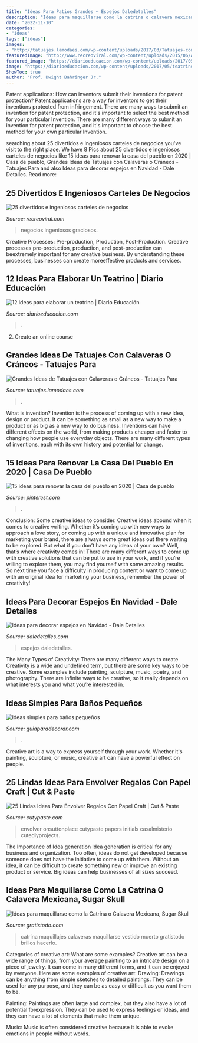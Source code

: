 ```yaml
---
title: "Ideas Para Patios Grandes ~ Espejos Daledetalles"
description: "Ideas para maquillarse como la catrina o calavera mexicana, sugar skull"
date: "2022-11-10"
categories:
- "ideas"
tags: ["ideas"]
images:
- "http://tatuajes.lamodaes.com/wp-content/uploads/2017/03/Tatuajes-con-Calaveras-o-Craneos-10.jpg"
featuredImage: "http://www.recreoviral.com/wp-content/uploads/2015/06/Anuncios-ingeniosos-para-negocios-7.jpg"
featured_image: "https://diarioeducacion.com/wp-content/uploads/2017/05/teatrino-7.jpg"
image: "https://diarioeducacion.com/wp-content/uploads/2017/05/teatrino-7.jpg"
ShowToc: true
author: "Prof. Dwight Bahringer Jr."
---
```



Patent applications: How can inventors submit their inventions for patent protection?
Patent applications are a way for inventors to get their inventions protected from infringement. There are many ways to submit an invention for patent protection, and it's important to select the best method for your particular Invention. 
There are many different ways to submit an invention for patent protection, and it's important to choose the best method for your own particular Invention.

	

		
searching about 25 divertidos e ingeniosos carteles de negocios you've visit to the right place. We have 8 Pics about 25 divertidos e ingeniosos carteles de negocios like 15 ideas para renovar la casa del pueblo en 2020 | Casa de pueblo, Grandes Ideas de Tatuajes con Calaveras o Cráneos - Tatuajes Para and also Ideas para decorar espejos en Navidad - Dale Detalles. Read more:
		
    
## 25 Divertidos E Ingeniosos Carteles De Negocios

<img loading=lazy src="http://www.recreoviral.com/wp-content/uploads/2015/06/Anuncios-ingeniosos-para-negocios-7.jpg" onerror="this.onerror=null;this.src='https://tse3.mm.bing.net/th?id=OIP.NOoQl_i4mG9v3Rlyxs5rrAAAAA&amp;pid=15.1';" alt="25 divertidos e ingeniosos carteles de negocios">

_Source: recreoviral.com_

>negocios ingeniosos graciosos. 

	

Creative Processes: Pre-production, Production, Post-Production.
Creative processes pre-production, production, and post-production can beextremely important for any creative business. By understanding these processes, businesses can create moreeffective products and services.

    
## 12 Ideas Para Elaborar Un Teatrino | Diario Educación

<img loading=lazy src="https://diarioeducacion.com/wp-content/uploads/2017/05/teatrino-7.jpg" onerror="this.onerror=null;this.src='https://tse2.mm.bing.net/th?id=OIP.rkWNK3GID6DTidSvWuYBVAAAAA&amp;pid=15.1';" alt="12 ideas para elaborar un teatrino | Diario Educación">

_Source: diarioeducacion.com_

>. 

	

2. Create an online course

    
## Grandes Ideas De Tatuajes Con Calaveras O Cráneos - Tatuajes Para

<img loading=lazy src="http://tatuajes.lamodaes.com/wp-content/uploads/2017/03/Tatuajes-con-Calaveras-o-Craneos-10.jpg" onerror="this.onerror=null;this.src='https://tse2.mm.bing.net/th?id=OIP.8roPj0obv2LD1VuBuuHdDQHaHa&amp;pid=15.1';" alt="Grandes Ideas de Tatuajes con Calaveras o Cráneos - Tatuajes Para">

_Source: tatuajes.lamodaes.com_

>. 

	

What is invention?
Invention is the process of coming up with a new idea, design or product. It can be something as small as a new way to make a product or as big as a new way to do business. Inventions can have different effects on the world, from making products cheaper and faster to changing how people use everyday objects. There are many different types of inventions, each with its own history and potential for change.

    
## 15 Ideas Para Renovar La Casa Del Pueblo En 2020 | Casa De Pueblo

<img loading=lazy src="https://i.pinimg.com/736x/d0/0f/bc/d00fbcce48366af5e5509525c006983e.jpg" onerror="this.onerror=null;this.src='https://tse1.mm.bing.net/th?id=OIP.tkGlPAb65FumYbkIULTJGQHaKz&amp;pid=15.1';" alt="15 ideas para renovar la casa del pueblo en 2020 | Casa de pueblo">

_Source: pinterest.com_

>. 

	

Conclusion: Some creative ideas to consider.
Creative ideas abound when it comes to creative writing. Whether it’s coming up with new ways to approach a love story, or coming up with a unique and innovative plan for marketing your brand, there are always some great ideas out there waiting to be explored. But what if you don’t have any ideas of your own? Well, that’s where creativity comes in! There are many different ways to come up with creative solutions that can be put to use in your work, and if you’re willing to explore them, you may find yourself with some amazing results. So next time you face a difficulty in producing content or want to come up with an original idea for marketing your business, remember the power of creativity!

    
## Ideas Para Decorar Espejos En Navidad - Dale Detalles

<img loading=lazy src="https://i2.wp.com/www.daledetalles.com/wp-content/uploads/2017/11/decorar-espejos-en-navidad.jpg?resize=550%2C736" onerror="this.onerror=null;this.src='https://tse1.mm.bing.net/th?id=OIP.1HQ3sdW2uL0kTfrCiyTlHgHaJ6&amp;pid=15.1';" alt="Ideas para decorar espejos en Navidad - Dale Detalles">

_Source: daledetalles.com_

>espejos daledetalles. 

	

The Many Types of Creativity: There are many different ways to create
Creativity is a wide and undefined term, but there are some key ways to be creative. Some examples include painting, sculpture, music, poetry, and photography. There are infinite ways to be creative, so it really depends on what interests you and what you’re interested in.

    
## Ideas Simples Para Baños Pequeños

<img loading=lazy src="https://www.guiaparadecorar.com/wp-content/uploads/2012/09/Ideas-para-cuartos-de-bano-pequenos-01.jpg" onerror="this.onerror=null;this.src='https://tse4.mm.bing.net/th?id=OIP.19hMIHf6Lg-vQdennmRbkgAAAA&amp;pid=15.1';" alt="Ideas simples para baños pequeños">

_Source: guiaparadecorar.com_

>. 

	

Creative art is a way to express yourself through your work. Whether it's painting, sculpture, or music, creative art can have a powerful effect on people.

    
## 25 Lindas Ideas Para Envolver Regalos Con Papel Craft | Cut &amp; Paste

<img loading=lazy src="http://www.cutypaste.com/wp-content/uploads/2015/12/efe31129ef61a10e93cccc9b41504c2e.jpg" onerror="this.onerror=null;this.src='https://tse3.mm.bing.net/th?id=OIP.CX1MMfqg4DXum3TUYG2TqwHaLH&amp;pid=15.1';" alt="25 Lindas Ideas Para Envolver Regalos Con Papel Craft | Cut &amp; Paste">

_Source: cutypaste.com_

>envolver onsuttonplace cutypaste papers initials casalmisterio cutediyprojects. 

	

The Importance of Idea generation
Idea generation is critical for any business and organization. Too often, ideas do not get developed because someone does not have the initiative to come up with them. Without an idea, it can be difficult to create something new or improve an existing product or service. Big ideas can help businesses of all sizes succeed.

    
## Ideas Para Maquillarse Como La Catrina O Calavera Mexicana, Sugar Skull

<img loading=lazy src="https://www.gratistodo.com/wp-content/uploads/2016/09/la-catrina-maquillaje-facil-800x533.jpg" onerror="this.onerror=null;this.src='https://tse4.mm.bing.net/th?id=OIP.n9lTI52TRcumCCxsUZpRXQHaE7&amp;pid=15.1';" alt="Ideas para maquillarse como la Catrina o Calavera Mexicana, Sugar Skull">

_Source: gratistodo.com_

>catrina maquillajes calaveras maquillarse vestido muerto gratistodo brillos hacerlo. 

	

Categories of creative art: What are some examples?
Creative art can be a wide range of things, from your average painting to an intricate design on a piece of jewelry. It can come in many different forms, and it can be enjoyed by everyone. Here are some examples of creative art:
Drawing: Drawings can be anything from simple sketches to detailed paintings. They can be used for any purpose, and they can be as easy or difficult as you want them to be.

Painting: Paintings are often large and complex, but they also have a lot of potential forexpression. They can be used to express feelings or ideas, and they can have a lot of elements that make them unique.

Music: Music is often considered creative because it is able to evoke emotions in people without words.

